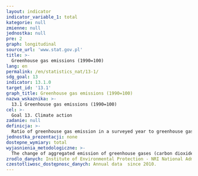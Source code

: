 ```yaml
---
layout: indicator
indicator_variable_1: total
kategorie: null
zmienne: null
jednostka: null
pre: 2
graph: longitudinal
source_url: 'www.stat.gov.pl'
title: >-
  Greenhouse gas emissions (1990=100)
lang: en
permalink: /en/statistics_nat/13-1/
sdg_goal: 13
indicator: 13.1.0
target_id: '13.1'
graph_title: Greenhouse gas emissions (1990=100)
nazwa_wskaznika: >-
  13.1 Greenhouse gas emissions (1990=100)
cel: >-
  Goal 13. Climate action
zadanie: null
definicja: >-
  Ratio of greenhouse gas emission in a surveyed year to greenhouse gas emission in 1990.
jednostka_prezentacji: none
dostepne_wymiary: total
wyjasnienia_metodologiczne: >-
  The change of aggregated emission of greenhouse gases (carbon dioxide CO2, methane CH4, nitrous oxide N2O, fluorocarbones HFCs, perfluorocarbones PFCs, sulfur hexafluoride SF6, nitrogen trifluoroide NF3) expressed in CO2 equivalent expressed using global worming coefficient for each gas. Base 1990 = 100.The CO2 equivalent unit is one megagram (1 Mg) of carbon dioxide or other greenhouse gas quantity, representing the equivalent of 1 Mg of carbon dioxide, calculated using the global worming coefficient.The global worming coefficient is an indicator comparing the power of influence of greenhouse gas for the global worming to the power of influence of carbon dioxide  it is calculated on the basis of the influence effect of one kilogram of a given gas for the procces of global warming in the period of 100 years, compared to influence effect of one kilogram of CO2. Global worming coefficients amount to: for carbon dioxide - 1, for methane - 25, for nitrous oxide - 298, for fluorocarbones - from 124 for HFC 152a to 14800 for HFC-23, sulfur hexafluoride - 22800, perfluorocarbones – from 7390 for CF4 to 12200 for C2F6, nitrogen trifluoroide - 17200.
zrodlo_danych: Institute of Environmental Protection - NRI National Administration of the Emissions Trading Scheme/ Statistics Poland
czestotliwosc_dostępnosc_danych: Annual data  since 2010.
---
```

